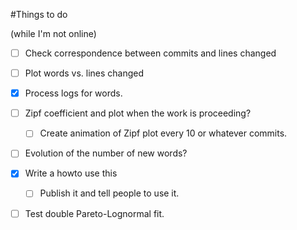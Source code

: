 #Things to do

(while I'm not online)

* [ ] Check correspondence between commits and lines changed
* [ ] Plot words vs. lines changed
* [x] Process logs for words.
* [ ] Zipf coefficient and plot when the work is proceeding?
  * [ ] Create animation of Zipf plot every 10 or whatever commits.
* [ ] Evolution of the number of new words?
* [x] Write a howto use this
  * [ ] Publish it and tell people to use it.
* [ ] Test double Pareto-Lognormal fit. 

